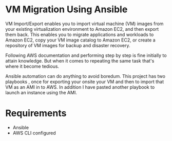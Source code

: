 # VM Migration Using Ansible

VM Import/Export enables you to import virtual machine (VM) images from your existing virtualization environment to Amazon EC2, and then export them back. This enables you to migrate applications and workloads to Amazon EC2, copy your VM image catalog to Amazon EC2, or create a repository of VM images for backup and disaster recovery.

Following AWS documentation and performing step by step is fine initially to attain knowledge. But when it comes to repeating the same task that's where it become tedious.

Ansible automation can do anything to avoid boredum. This project has two playbooks , once for exporting your onsite your VM and then to import that VM as an AMI in to AWS.
In addition I have pasted another playbook to launch an instance using the AMI.

# Requirements
- Ansible
- AWS CLI configured
